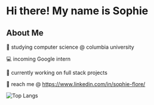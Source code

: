 # Hi there! My name is Sophie

## About Me

🍵 studying computer science @ columbia university

💻 incoming Google intern

🌱 currently working on full stack projects

💌 reach me @ https://www.linkedin.com/in/sophie-flore/

![Top Langs](https://github-readme-stats.vercel.app/api/top-langs/?username=sophieagb&layout=compact)


<!--
**sophie2004/sophie2004** is a ✨ _special_ ✨ repository because its `README.md` (this file) appears on your GitHub profile.

Here are some ideas to get you started:

- 🔭 I’m currently working on ...
- 🌱 I’m currently learning ...
- 👯 I’m looking to collaborate on ...
- 🤔 I’m looking for help with ...
- 💬 Ask me about ...
- 📫 How to reach me: ...
- 😄 Pronouns: ...
- ⚡ Fun fact: ...
-->
